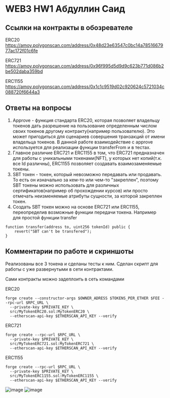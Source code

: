 # WEB3 HW1 Абдуллин Саид

## Ссылки на контракты в обозревателе
  
ERC20  https://amoy.polygonscan.com/address/0x48d23e63547c0bc14a7851667977ac172f01c6fe

ERC721 https://amoy.polygonscan.com/address/0x96f995d5d9d9c623b771d086b2be502daba359bd

ERC1155 https://amoy.polygonscan.com/address/0x1c1c9519d02c920624c5721034c088720f6644a3

## Ответы на вопросы

1) Approve - функция стандарта ERC20, которая позволяет владельцу токенов дать разрешение на пользование определенным числом своих токенов другому контракту(например пользователю). Это может пригодиться для сценариев совершения транзакций от имени владельца токенов. В данной работе взаимодействие с approve используется для реализации функции transferFrom и в тестах.
2) Главное различие ERC721 и ERC1155 в том, что ERC721 предназначен для работы с уникальными токенами(NFT), у которых нет копий(т.к. все Id различны), ERC1155 позволяет создавать взаимозаменяемые токены.
3) SBT токен - токен, который невозможно передавать или продавать. То есть он изначально за кем-то или чем-то "закреплен", поэтому SBT токены можно использовать для различных сертификатов(например об прохождении курсов) или просто отмечать неизменяемые атрибуты сущности, за которой закреплен токен.
4) Создать SBT токен можно на основе ERC721 или ERC1155, переопределив возможные функции передачи токена. Например для простой функции transfer
```solidity
function transfer(address to, uint256 tokenId) public {
    revert("SBT can't be transfered");
}
```

## Комментарии по работе и скриншоты

Реализованы все 3 токена и сделаны тесты к ним. Сделан скрипт для работы с уже развернутыми в сети контрактами.

Сами контракты можно задеплоить в сеть командами

ERC20
```
forge create --constructor-args $OWNER_ADRESS $TOKENS_PER_ETHER $FEE --rpc-url $RPC_URL \                                                                
  --private-key $PRIVATE_KEY \
  src/MyTokenERC20.sol:MyTokenERC20 \
  --etherscan-api-key $ETHERSCAN_API_KEY --verify
```

ERC721
```
forge create --rpc-url $RPC_URL \                                                                
  --private-key $PRIVATE_KEY \
  src/MyTokenERC721.sol:MyTokenERC721 \
  --etherscan-api-key $ETHERSCAN_API_KEY --verify
```

ERC1155
```
forge create --rpc-url $RPC_URL \                                                                
  --private-key $PRIVATE_KEY \
  src/MyTokenERC1155.sol:MyTokenERC1155 \
  --etherscan-api-key $ETHERSCAN_API_KEY --verify
```

![image](https://github.com/user-attachments/assets/7ef1c25d-6336-4ce1-95c1-0e51638ce06f)
![image](https://github.com/user-attachments/assets/b724dd94-5ba3-46d1-b1d6-5f36f264496d)

